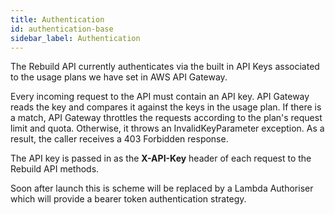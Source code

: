 ```yaml
---
title: Authentication
id: authentication-base
sidebar_label: Authentication
---
```


The Rebuild API currently authenticates via the built in API Keys associated to the usage plans we have set in AWS API Gateway. 

Every incoming request to the API must contain an API key. API Gateway reads the key and compares it against the keys in the usage plan. If there is a match, API Gateway throttles the requests according to the plan's request limit and quota. Otherwise, it throws an InvalidKeyParameter exception. As a result, the caller receives a 403 Forbidden response.

The API key is passed in as the **X-API-Key** header of each request to the Rebuild API methods.

Soon after launch this is scheme will be replaced by a Lambda Authoriser which will provide a bearer token authentication strategy.